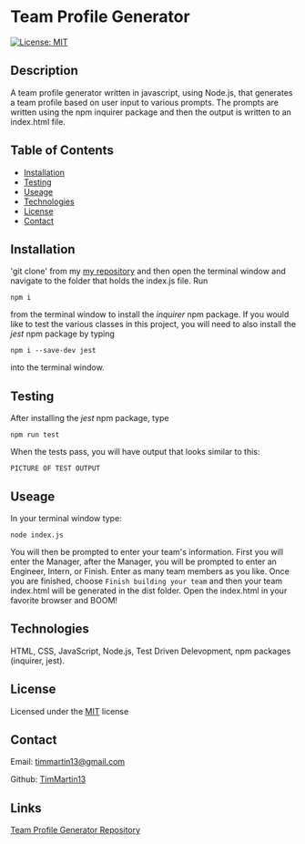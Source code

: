 # Team Profile Generator

 [![License: MIT](https://img.shields.io/badge/License-MIT-yellow.svg)](https://opensource.org/licenses/MIT)

## Description

A team profile generator written in javascript, using Node.js, that generates a team profile based on user input to various prompts.  The prompts are written using the npm inquirer package and then the output is written to an index.html file.

## Table of Contents
  
  * [Installation](#installation)
  * [Testing](#testing)
  * [Useage](#useage)
  * [Technologies](#technologies)
  * [License](#license)
  * [Contact](#contacts)

## Installation

'git clone' from my [my repository](https://github.com/TimMartin13/team_profile_generator) and then open the terminal window and navigate to the folder that holds the index.js file. Run 

```
npm i
````
from the terminal window to install the *inquirer* npm package. If you would like to test the various classes in this project, you will need to also install the *jest* npm package by typing

```
npm i --save-dev jest
```
into the terminal window. 

## Testing

After installing the *jest* npm package, type

```
npm run test
```
When the tests pass, you will have output that looks similar to this:

```
PICTURE OF TEST OUTPUT
```

## Useage

In your terminal window type:

```
node index.js
```
You will then be prompted to enter your team's information.  First you will enter the Manager, after the Manager, you will be prompted to enter an Engineer, Intern, or Finish. Enter as many team members as you like. Once you are finished, choose `Finish building your team` and then your team index.html will be generated in the dist folder.  Open the index.html in your favorite browser and BOOM!


## Technologies

HTML, CSS, JavaScript, Node.js, Test Driven Delevopment, npm packages (inquirer, jest).

## License

Licensed under the [MIT](https://choosealicense.com/licenses/mit/) license 

## Contact

Email: timmartin13@gmail.com

Github: [TimMartin13](https://github.com/TimMartin13)

## Links

[Team Profile Generator Repository](https://github.com/TimMartin13/team_profile_generator)

